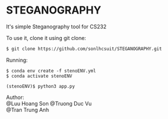 # STEGANOGRAPHY

It's simple Steganography tool for CS232

To use it, clone it using git clone:
```sh
$ git clone https://github.com/sonlhcsuit/STEGANOGRAPHY.git
```
Running:
```
$ conda env create -f stenoENV.yml
$ conda activate stenoENV
```

```
(stenoENV)$ python3 app.py
```
Author:   
@Luu Hoang Son
@Truong Duc Vu  
@Tran Trung Anh   

